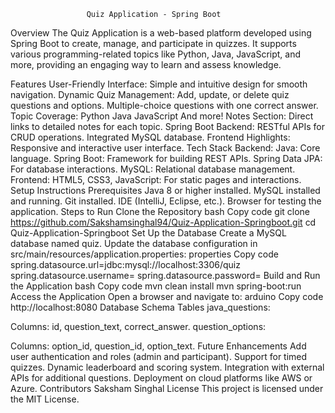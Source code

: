                      Quiz Application - Spring Boot
Overview
The Quiz Application is a web-based platform developed using Spring Boot to create, manage, and participate in quizzes. It supports various programming-related topics like Python, Java, JavaScript, and more, providing an engaging way to learn and assess knowledge.

Features
User-Friendly Interface: Simple and intuitive design for smooth navigation.
Dynamic Quiz Management:
Add, update, or delete quiz questions and options.
Multiple-choice questions with one correct answer.
Topic Coverage:
Python
Java
JavaScript
And more!
Notes Section: Direct links to detailed notes for each topic.
Spring Boot Backend:
RESTful APIs for CRUD operations.
Integrated MySQL database.
Frontend Highlights: Responsive and interactive user interface.
Tech Stack
Backend:
Java: Core language.
Spring Boot: Framework for building REST APIs.
Spring Data JPA: For database interactions.
MySQL: Relational database management.
Frontend:
HTML5, CSS3, JavaScript: For static pages and interactions.
Setup Instructions
Prerequisites
Java 8 or higher installed.
MySQL installed and running.
Git installed.
IDE (IntelliJ, Eclipse, etc.).
Browser for testing the application.
Steps to Run
Clone the Repository
bash
Copy code
git clone https://github.com/Sakshamsinghal94/Quiz-Application-Springboot.git
cd Quiz-Application-Springboot
Set Up the Database
Create a MySQL database named quiz.
Update the database configuration in src/main/resources/application.properties:
properties
Copy code
spring.datasource.url=jdbc:mysql://localhost:3306/quiz
spring.datasource.username=<your-username>
spring.datasource.password=<your-password>
Build and Run the Application
bash
Copy code
mvn clean install
mvn spring-boot:run
Access the Application Open a browser and navigate to:
arduino
Copy code
http://localhost:8080
Database Schema
Tables
java_questions:

Columns: id, question_text, correct_answer.
question_options:

Columns: option_id, question_id, option_text.
Future Enhancements
Add user authentication and roles (admin and participant).
Support for timed quizzes.
Dynamic leaderboard and scoring system.
Integration with external APIs for additional questions.
Deployment on cloud platforms like AWS or Azure.
Contributors
Saksham Singhal
License
This project is licensed under the MIT License.
